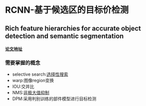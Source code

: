 # RCNN-基于候选区的目标价检测
## Rich feature hierarchies for accurate object detection and semantic segmentation
#### [论文地址](/papers/R-CNN/Rich_Feature_Hierarchies_2014_CVPR_paper.pdf)

### 需要掌握的概念

* selective search:[选择性搜索](https://blog.csdn.net/guoyunfei20/article/details/78723646)  
* warp:图像region变换  
* IOU:交并比  
* NMS:[非极大值抑制](https://www.cnblogs.com/makefile/p/nms.html)  
* DPM:采用判别训练的部件模型进行目标检测


